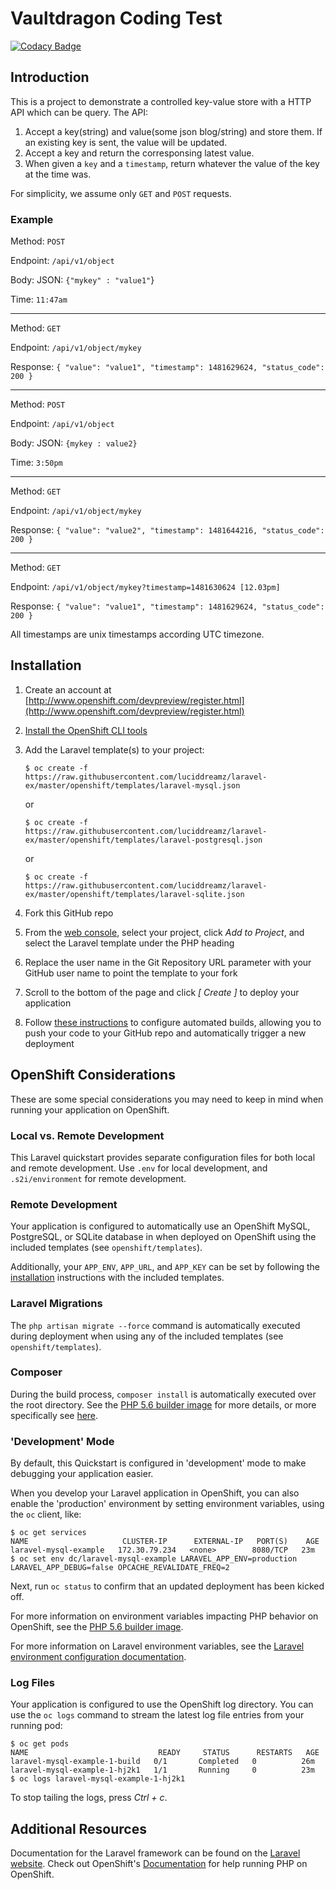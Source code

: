 # Vaultdragon Coding Test
[![Codacy Badge](https://api.codacy.com/project/badge/Grade/e9cd6601ec484bae977b4b18256138b8)](https://www.codacy.com/app/weikangchia/VaultdragonCodingTest?utm_source=github.com&amp;utm_medium=referral&amp;utm_content=weikangchia/VaultdragonCodingTest&amp;utm_campaign=Badge_Grade)

## Introduction ##
This is a project to demonstrate a controlled key-value store with a HTTP API which can be query. The API:

1. Accept a key(string) and value(some json blog/string) and store them. If an existing key is sent, the value will be updated.
2. Accept a key and return the corresponsing latest value.
3. When given a `key` and a `timestamp`, return whatever the value of the key at the time was.

For simplicity, we assume only `GET` and `POST` requests.

### Example ###
Method: `POST`  

Endpoint: `/api/v1/object`  

Body: JSON: `{"mykey" : "value1"`}  

Time: `11:47am`

---

Method: `GET`

Endpoint: `/api/v1/object/mykey`

Response: `{
  "value": "value1",
  "timestamp": 1481629624,
  "status_code": 200
}`

------

Method: `POST`

Endpoint: `/api/v1/object`

Body: JSON: `{mykey : value2}`

Time: `3:50pm`

------

Method: `GET`  

Endpoint: `/api/v1/object/mykey`

Response: `{
  "value": "value2",
  "timestamp": 1481644216,
  "status_code": 200
}`

------

Method: `GET`  

Endpoint: `/api/v1/object/mykey?timestamp=1481630624 [12.03pm]`

Response: `{
  "value": "value1",
  "timestamp": 1481629624,
  "status_code": 200
}`


All timestamps are unix timestamps according UTC timezone.

## Installation ##

1. Create an account at [http://www.openshift.com/devpreview/register.html](http://www.openshift.com/devpreview/register.html)

2. [Install the OpenShift CLI tools](https://docs.openshift.com/online/getting_started/beyond_the_basics.html#btb-installing-the-openshift-cli)

3. Add the Laravel template(s) to your project:

    ```
    $ oc create -f https://raw.githubusercontent.com/luciddreamz/laravel-ex/master/openshift/templates/laravel-mysql.json
    ```
    or

    ```
    $ oc create -f https://raw.githubusercontent.com/luciddreamz/laravel-ex/master/openshift/templates/laravel-postgresql.json
    ```
    or

    ```
    $ oc create -f https://raw.githubusercontent.com/luciddreamz/laravel-ex/master/openshift/templates/laravel-sqlite.json
    ```

4. Fork this GitHub repo

5. From the [web console](https://console.preview.openshift.com/console/), select your project, click *Add to Project*, and select the Laravel template under the PHP heading

6. Replace the user name in the Git Repository URL parameter with your GitHub user name to point the template to your fork

7. Scroll to the bottom of the page and click *[ Create ]* to deploy your application

8. Follow [these instructions](https://docs.openshift.com/online/getting_started/basic_walkthrough.html#bw-configuring-automated-builds) to configure automated builds, allowing you to push your code to your GitHub repo and automatically trigger a new deployment

## OpenShift Considerations ##
These are some special considerations you may need to keep in mind when running your application on OpenShift.

### Local vs. Remote Development ###
This Laravel quickstart provides separate configuration files for both local and remote development. Use `.env` for local development, and `.s2i/environment` for remote development.

### Remote Development ###
Your application is configured to automatically use an OpenShift MySQL, PostgreSQL, or SQLite database in when deployed on OpenShift using the included templates (see `openshift/templates`).

Additionally, your `APP_ENV`, `APP_URL`, and `APP_KEY` can be set by following the [installation](#installation) instructions with the included templates.

### Laravel Migrations ###
The `php artisan migrate --force` command is automatically executed during deployment when using any of the included templates (see `openshift/templates`).

### Composer ###
During the build process, `composer install` is automatically executed over the root directory. See the [PHP 5.6 builder image](https://github.com/sclorg/s2i-php-container/tree/master/5.6) for more details, or more specifically see [here](https://github.com/sclorg/s2i-php-container/blob/master/5.6/s2i/bin/assemble#L9-L26).

### 'Development' Mode ###
By default, this Quickstart is configured in 'development' mode to make debugging your application easier.

When you develop your Laravel application in OpenShift, you can also enable the 'production' environment by setting environment variables, using the `oc` client, like:

```
$ oc get services
NAME                     CLUSTER-IP      EXTERNAL-IP   PORT(S)    AGE
laravel-mysql-example   172.30.79.234   <none>        8080/TCP   23m
$ oc set env dc/laravel-mysql-example LARAVEL_APP_ENV=production LARAVEL_APP_DEBUG=false OPCACHE_REVALIDATE_FREQ=2
```

Next, run `oc status` to confirm that an updated deployment has been kicked off.

For more information on environment variables impacting PHP behavior on OpenShift, see the [PHP 5.6 builder image](https://github.com/sclorg/s2i-php-container/tree/master/5.6#environment-variables).

For more information on Laravel environment variables, see the [Laravel environment configuration documentation](https://laravel.com/docs/5.2/configuration#environment-configuration).

### Log Files ###
Your application is configured to use the OpenShift log directory. You can use the `oc logs` command to stream the latest log file entries from your running pod:

```
$ oc get pods
NAME                             READY     STATUS      RESTARTS   AGE
laravel-mysql-example-1-build   0/1       Completed   0          26m
laravel-mysql-example-1-hj2k1   1/1       Running     0          23m
$ oc logs laravel-mysql-example-1-hj2k1
```

To stop tailing the logs, press *Ctrl + c*.

## Additional Resources ##
Documentation for the Laravel framework can be found on the [Laravel website](http://laravel.com/docs). Check out OpenShift's [Documentation](https://docs.openshift.com/online/using_images/s2i_images/php.html) for help running PHP on OpenShift.
